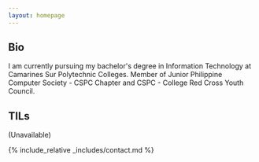 ```yaml
---
layout: homepage
---
```


## Bio

I am currently pursuing my bachelor's degree in Information Technology at Camarines Sur Polytechnic Colleges. Member of Junior Philippine Computer Society - CSPC Chapter and CSPC - College Red Cross Youth Council.

## TILs 

(Unavailable)

<!--## Research Interests

- **Computer Vision:** image recognition, image generation, video captioning
- **Machine Learning:** meta-learning, incremental learning, transfer learning

## News

- **[Feb. 2020]** Our paper about incremental learning is accepted to CVPR 2020.
- **[Feb. 2020]** We will host the ACM Multimedia Asia 2020 conference in Singapore!
- **[Sept. 2019]** Our paper about few-shot learning is accepted to NeurIPS 2019.
- **[Mar. 2019]** Our paper about few-shot learning is accepted to CVPR 2019.

{% include_relative _includes/publications.md %}

{% include_relative _includes/services.md %}-->

{% include_relative _includes/contact.md %}
